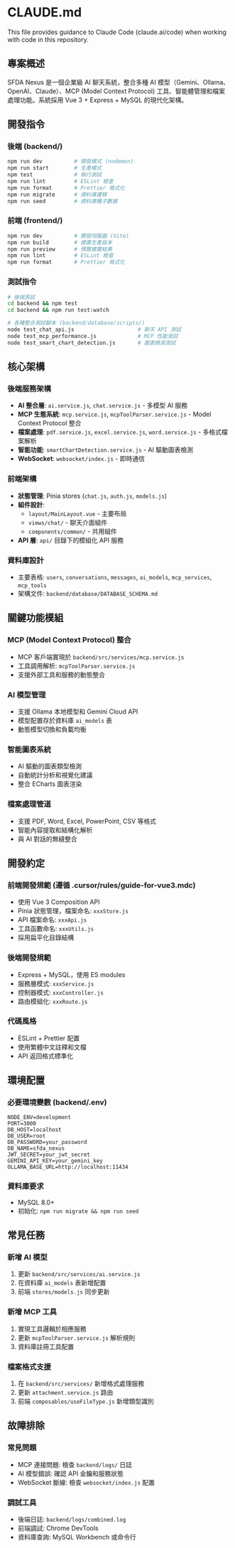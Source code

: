 # CLAUDE.md

This file provides guidance to Claude Code (claude.ai/code) when working with code in this repository.

## 專案概述

SFDA Nexus 是一個企業級 AI 聊天系統，整合多種 AI 模型（Gemini、Ollama、OpenAI、Claude）、MCP (Model Context Protocol) 工具、智能體管理和檔案處理功能。系統採用 Vue 3 + Express + MySQL 的現代化架構。

## 開發指令

### 後端 (backend/)
```bash
npm run dev          # 開發模式 (nodemon)
npm run start        # 生產模式
npm test             # 執行測試
npm run lint         # ESLint 檢查
npm run format       # Prettier 格式化
npm run migrate      # 資料庫遷移
npm run seed         # 資料庫種子數據
```

### 前端 (frontend/)
```bash
npm run dev          # 開發伺服器 (Vite)
npm run build        # 建置生產版本
npm run preview      # 預覽建置結果
npm run lint         # ESLint 檢查
npm run format       # Prettier 格式化
```

### 測試指令
```bash
# 後端測試
cd backend && npm test
cd backend && npm run test:watch

# 各種整合測試腳本 (backend/database/scripts/)
node test_chat_api.js                    # 聊天 API 測試
node test_mcp_performance.js             # MCP 性能測試
node test_smart_chart_detection.js       # 圖表檢測測試
```

## 核心架構

### 後端服務架構
- **AI 整合層**: `ai.service.js`, `chat.service.js` - 多模型 AI 服務
- **MCP 生態系統**: `mcp.service.js`, `mcpToolParser.service.js` - Model Context Protocol 整合
- **檔案處理**: `pdf.service.js`, `excel.service.js`, `word.service.js` - 多格式檔案解析
- **智能功能**: `smartChartDetection.service.js` - AI 驅動圖表檢測
- **WebSocket**: `websocket/index.js` - 即時通信

### 前端架構
- **狀態管理**: Pinia stores (`chat.js`, `auth.js`, `models.js`)
- **組件設計**: 
  - `layout/MainLayout.vue` - 主要布局
  - `views/chat/` - 聊天介面組件
  - `components/common/` - 共用組件
- **API 層**: `api/` 目錄下的模組化 API 服務

### 資料庫設計
- 主要表格: `users`, `conversations`, `messages`, `ai_models`, `mcp_services`, `mcp_tools`
- 架構文件: `backend/database/DATABASE_SCHEMA.md`

## 關鍵功能模組

### MCP (Model Context Protocol) 整合
- MCP 客戶端實現於 `backend/src/services/mcp.service.js`
- 工具調用解析: `mcpToolParser.service.js`
- 支援外部工具和服務的動態整合

### AI 模型管理
- 支援 Ollama 本地模型和 Gemini Cloud API
- 模型配置存於資料庫 `ai_models` 表
- 動態模型切換和負載均衡

### 智能圖表系統
- AI 驅動的圖表類型檢測
- 自動統計分析和視覺化建議
- 整合 ECharts 圖表渲染

### 檔案處理管道
- 支援 PDF, Word, Excel, PowerPoint, CSV 等格式
- 智能內容提取和結構化解析
- 與 AI 對話的無縫整合

## 開發約定

### 前端開發規範 (遵循 .cursor/rules/guide-for-vue3.mdc)
- 使用 Vue 3 Composition API
- Pinia 狀態管理，檔案命名: `xxxStore.js`
- API 檔案命名: `xxxApi.js`
- 工具函數命名: `xxxUtils.js`
- 採用扁平化目錄結構

### 後端開發規範
- Express + MySQL，使用 ES modules
- 服務層模式: `xxxService.js`
- 控制器模式: `xxxController.js`
- 路由模組化: `xxxRoute.js`

### 代碼風格
- ESLint + Prettier 配置
- 使用繁體中文註釋和文檔
- API 返回格式標準化

## 環境配置

### 必要環境變數 (backend/.env)
```env
NODE_ENV=development
PORT=3000
DB_HOST=localhost
DB_USER=root
DB_PASSWORD=your_password
DB_NAME=sfda_nexus
JWT_SECRET=your_jwt_secret
GEMINI_API_KEY=your_gemini_key
OLLAMA_BASE_URL=http://localhost:11434
```

### 資料庫要求
- MySQL 8.0+
- 初始化: `npm run migrate && npm run seed`

## 常見任務

### 新增 AI 模型
1. 更新 `backend/src/services/ai.service.js`
2. 在資料庫 `ai_models` 表新增配置
3. 前端 `stores/models.js` 同步更新

### 新增 MCP 工具
1. 實現工具邏輯於相應服務
2. 更新 `mcpToolParser.service.js` 解析規則
3. 資料庫註冊工具配置

### 檔案格式支援
1. 在 `backend/src/services/` 新增格式處理服務
2. 更新 `attachment.service.js` 路由
3. 前端 `composables/useFileType.js` 新增類型識別

## 故障排除

### 常見問題
- MCP 連接問題: 檢查 `backend/logs/` 日誌
- AI 模型錯誤: 確認 API 金鑰和服務狀態
- WebSocket 斷線: 檢查 `websocket/index.js` 配置

### 調試工具
- 後端日誌: `backend/logs/combined.log`
- 前端調試: Chrome DevTools
- 資料庫查詢: MySQL Workbench 或命令行